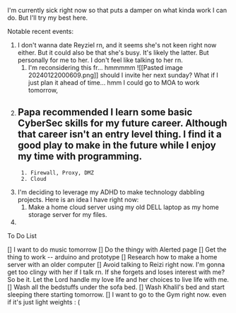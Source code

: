 
I'm currently sick right now so that puts a damper on what kinda work I can do. But I'll try my best here.

Notable recent events:
1. I don't wanna date Reyziel rn, and it seems she's not keen right now either. But it could also be that she's busy. It's likely the latter. But personally for me to her. I don't feel like talking to her rn.
	1. I'm reconsidering this fr... hmmmmm
	   ![[Pasted image 20240122000609.png]]
	should I invite her next sunday? What if I just plan it ahead of time... hmm I could go to MOA to work tomorrow, 
1. Papa recommended I learn some basic CyberSec skills for my future career. Although that career isn't an entry level thing. I find it a good play to make in the future while I enjoy my time with programming.
	- 
		1. Firewall, Proxy, DMZ
		2. Cloud

2. I'm deciding to leverage my ADHD to make technology dabbling projects. Here is an idea I have right now:
	1. Make a home cloud server using my old DELL laptop as my home storage server for my files.
3. 

To Do List

[] I want to do music tomorrow
[] Do the thingy with Alerted page
[] Get the thing to work -- arduino and prototype
[] Research how to make a home server with an older computer
[] Avoid talking to Reizi right now. I'm gonna get too clingy with her if I talk rn. If she forgets and loses interest with me? So be it. Let the Lord handle my love life and her choices to live life with me.
[] Wash all the bedstuffs under the sofa bed.
[] Wash Khalil's bed and start sleeping there starting tomorrow.
[] I want to go to the Gym right now. even if it's just light weights : (

